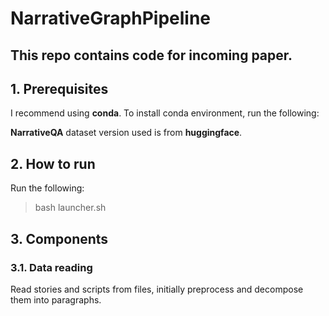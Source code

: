 # NarrativeGraphPipeline

## This repo contains code for incoming paper.

## 1. Prerequisites
I recommend using **conda**. To install conda environment, run the following:

>

**NarrativeQA** dataset version used is from **huggingface**.

## 2. How to run
Run the following:

> bash launcher.sh

## 3. Components

### 3.1. Data reading
Read stories and scripts from files, initially preprocess and decompose them into paragraphs.



